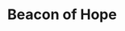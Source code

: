 ---
title: "Beacon of Hope"
index:
  - beacon-of-hope
permalink: /spells/beacon-of-hope/
tags:
  - Spell
  - 3rd Level
  - Abjuration
available_for:
  - Cleric
level: "3rd Level"
school: "Abjuration"
range: "30 ft"
comp:
  - V
  - S
duration: "1 Minute"
concentration: true
description: |
  This spell bestows hope and vitality. Choose any number of creatures within range. For the duration, each target has advantage on wisdom saving throws and death saving throws, and regains the maximum number of hit points possible from any healing.
excerpt: "This spell bestows hope and vitality."
source: "Basic Rules"
---